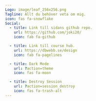 ```yaml
---
Logo: image/leaf_256x256.png
Tagline: Allt du behöver veta om mig.
icon: fas fa-snowflake
Social:
  - title: Link till sidans github repo.
    url: https://github.com/joki20/
    icon: fab fa-github

  - title: Link till course hub.
    url: https://dbwebb.se/design
    icon: fab fa-pagelines

  - title: Dark Mode
    url: ?action=theme
    icon: fas fa-moon

  - title: Destroy Session
    url: ?action=session_destroy
    icon: fas fa-trash-alt
---
```

